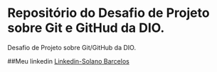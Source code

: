 # Repositório do Desafio de Projeto sobre Git e GitHud da DIO.
Desafio de Projeto sobre Git/GitHub da DIO.

##Meu linkedin
[Linkedin-Solano Barcelos](https://www.linkedin.com/in/solanobarcelos/)
